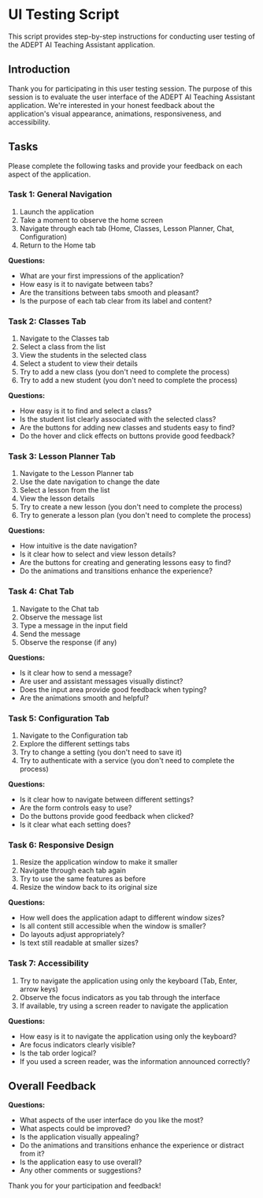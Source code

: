 # UI Testing Script

This script provides step-by-step instructions for conducting user testing of the ADEPT AI Teaching Assistant application.

## Introduction

Thank you for participating in this user testing session. The purpose of this session is to evaluate the user interface of the ADEPT AI Teaching Assistant application. We're interested in your honest feedback about the application's visual appearance, animations, responsiveness, and accessibility.

## Tasks

Please complete the following tasks and provide your feedback on each aspect of the application.

### Task 1: General Navigation

1. Launch the application
2. Take a moment to observe the home screen
3. Navigate through each tab (Home, Classes, Lesson Planner, Chat, Configuration)
4. Return to the Home tab

**Questions:**
- What are your first impressions of the application?
- How easy is it to navigate between tabs?
- Are the transitions between tabs smooth and pleasant?
- Is the purpose of each tab clear from its label and content?

### Task 2: Classes Tab

1. Navigate to the Classes tab
2. Select a class from the list
3. View the students in the selected class
4. Select a student to view their details
5. Try to add a new class (you don't need to complete the process)
6. Try to add a new student (you don't need to complete the process)

**Questions:**
- How easy is it to find and select a class?
- Is the student list clearly associated with the selected class?
- Are the buttons for adding new classes and students easy to find?
- Do the hover and click effects on buttons provide good feedback?

### Task 3: Lesson Planner Tab

1. Navigate to the Lesson Planner tab
2. Use the date navigation to change the date
3. Select a lesson from the list
4. View the lesson details
5. Try to create a new lesson (you don't need to complete the process)
6. Try to generate a lesson plan (you don't need to complete the process)

**Questions:**
- How intuitive is the date navigation?
- Is it clear how to select and view lesson details?
- Are the buttons for creating and generating lessons easy to find?
- Do the animations and transitions enhance the experience?

### Task 4: Chat Tab

1. Navigate to the Chat tab
2. Observe the message list
3. Type a message in the input field
4. Send the message
5. Observe the response (if any)

**Questions:**
- Is it clear how to send a message?
- Are user and assistant messages visually distinct?
- Does the input area provide good feedback when typing?
- Are the animations smooth and helpful?

### Task 5: Configuration Tab

1. Navigate to the Configuration tab
2. Explore the different settings tabs
3. Try to change a setting (you don't need to save it)
4. Try to authenticate with a service (you don't need to complete the process)

**Questions:**
- Is it clear how to navigate between different settings?
- Are the form controls easy to use?
- Do the buttons provide good feedback when clicked?
- Is it clear what each setting does?

### Task 6: Responsive Design

1. Resize the application window to make it smaller
2. Navigate through each tab again
3. Try to use the same features as before
4. Resize the window back to its original size

**Questions:**
- How well does the application adapt to different window sizes?
- Is all content still accessible when the window is smaller?
- Do layouts adjust appropriately?
- Is text still readable at smaller sizes?

### Task 7: Accessibility

1. Try to navigate the application using only the keyboard (Tab, Enter, arrow keys)
2. Observe the focus indicators as you tab through the interface
3. If available, try using a screen reader to navigate the application

**Questions:**
- How easy is it to navigate the application using only the keyboard?
- Are focus indicators clearly visible?
- Is the tab order logical?
- If you used a screen reader, was the information announced correctly?

## Overall Feedback

**Questions:**
- What aspects of the user interface do you like the most?
- What aspects could be improved?
- Is the application visually appealing?
- Do the animations and transitions enhance the experience or distract from it?
- Is the application easy to use overall?
- Any other comments or suggestions?

Thank you for your participation and feedback!
